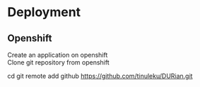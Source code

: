 # Deployment #

## Openshift ##
Create an application on openshift  
Clone git repository from openshift <repo>

cd <repo>
git remote add github https://github.com/tinuleku/DURian.git
